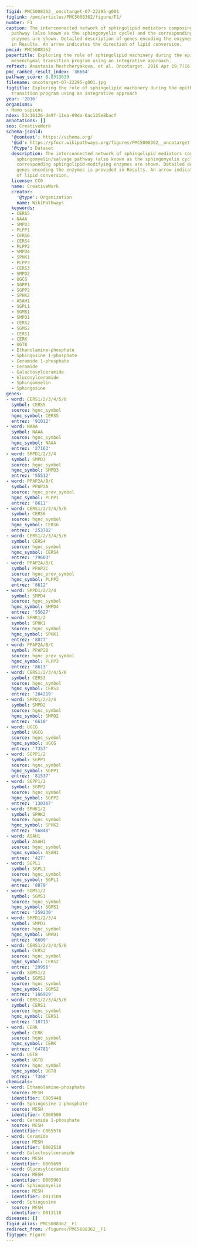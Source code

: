 ```yaml
---
figid: PMC5008362__oncotarget-07-22295-g001
figlink: /pmc/articles/PMC5008362/figure/F1/
number: F1
caption: The interconnected network of sphingolipid mediators composing the sphingomyelin/salvage
  pathway (also known as the sphingomyelin cycle) and the corresponding sphingolipid-modifying
  enzymes are shown. Detailed description of genes encoding the enzymes is provided
  in Results. An arrow indicates the direction of lipid conversion.
pmcid: PMC5008362
papertitle: Exploring the role of sphingolipid machinery during the epithelial to
  mesenchymal transition program using an integrative approach.
reftext: Anastasia Meshcheryakova, et al. Oncotarget. 2016 Apr 19;7(16):22295-22323.
pmc_ranked_result_index: '36664'
pathway_score: 0.8313639
filename: oncotarget-07-22295-g001.jpg
figtitle: Exploring the role of sphingolipid machinery during the epithelial to mesenchymal
  transition program using an integrative approach
year: '2016'
organisms:
- Homo sapiens
ndex: 53c16126-de9f-11ea-99da-0ac135e8bacf
annotations: []
seo: CreativeWork
schema-jsonld:
  '@context': https://schema.org/
  '@id': https://pfocr.wikipathways.org/figures/PMC5008362__oncotarget-07-22295-g001.html
  '@type': Dataset
  description: The interconnected network of sphingolipid mediators composing the
    sphingomyelin/salvage pathway (also known as the sphingomyelin cycle) and the
    corresponding sphingolipid-modifying enzymes are shown. Detailed description of
    genes encoding the enzymes is provided in Results. An arrow indicates the direction
    of lipid conversion.
  license: CC0
  name: CreativeWork
  creator:
    '@type': Organization
    name: WikiPathways
  keywords:
  - CERS5
  - NAAA
  - SMPD3
  - PLPP1
  - CERS6
  - CERS4
  - PLPP2
  - SMPD4
  - SPHK1
  - PLPP3
  - CERS3
  - SMPD2
  - UGCG
  - SGPP1
  - SGPP2
  - SPHK2
  - ASAH1
  - SGPL1
  - SGMS1
  - SMPD1
  - CERS2
  - SGMS2
  - CERS1
  - CERK
  - UGT8
  - Ethanolamine-phosphate
  - Sphingosine 1-phosphate
  - Ceramide 1-phosphate
  - Ceramide
  - Galactosylceramide
  - Glucosylceramide
  - Sphingomyelin
  - Sphingosine
genes:
- word: CERS1/2/3/4/5/6
  symbol: CERS5
  source: hgnc_symbol
  hgnc_symbol: CERS5
  entrez: '91012'
- word: NAAA
  symbol: NAAA
  source: hgnc_symbol
  hgnc_symbol: NAAA
  entrez: '27163'
- word: SMPD1/2/3/4
  symbol: SMPD3
  source: hgnc_symbol
  hgnc_symbol: SMPD3
  entrez: '55512'
- word: PPAP2A/B/C
  symbol: PPAP2A
  source: hgnc_prev_symbol
  hgnc_symbol: PLPP1
  entrez: '8611'
- word: CERS1/2/3/4/5/6
  symbol: CERS6
  source: hgnc_symbol
  hgnc_symbol: CERS6
  entrez: '253782'
- word: CERS1/2/3/4/5/6
  symbol: CERS4
  source: hgnc_symbol
  hgnc_symbol: CERS4
  entrez: '79603'
- word: PPAP2A/B/C
  symbol: PPAP2C
  source: hgnc_prev_symbol
  hgnc_symbol: PLPP2
  entrez: '8612'
- word: SMPD1/2/3/4
  symbol: SMPD4
  source: hgnc_symbol
  hgnc_symbol: SMPD4
  entrez: '55627'
- word: SPHK1/2
  symbol: SPHK1
  source: hgnc_symbol
  hgnc_symbol: SPHK1
  entrez: '8877'
- word: PPAP2A/B/C
  symbol: PPAP2B
  source: hgnc_prev_symbol
  hgnc_symbol: PLPP3
  entrez: '8613'
- word: CERS1/2/3/4/5/6
  symbol: CERS3
  source: hgnc_symbol
  hgnc_symbol: CERS3
  entrez: '204219'
- word: SMPD1/2/3/4
  symbol: SMPD2
  source: hgnc_symbol
  hgnc_symbol: SMPD2
  entrez: '6610'
- word: UGCG
  symbol: UGCG
  source: hgnc_symbol
  hgnc_symbol: UGCG
  entrez: '7357'
- word: SGPP1/2
  symbol: SGPP1
  source: hgnc_symbol
  hgnc_symbol: SGPP1
  entrez: '81537'
- word: SGPP1/2
  symbol: SGPP2
  source: hgnc_symbol
  hgnc_symbol: SGPP2
  entrez: '130367'
- word: SPHK1/2
  symbol: SPHK2
  source: hgnc_symbol
  hgnc_symbol: SPHK2
  entrez: '56848'
- word: ASAH1
  symbol: ASAH1
  source: hgnc_symbol
  hgnc_symbol: ASAH1
  entrez: '427'
- word: SGPL1
  symbol: SGPL1
  source: hgnc_symbol
  hgnc_symbol: SGPL1
  entrez: '8879'
- word: SGMS1/2
  symbol: SGMS1
  source: hgnc_symbol
  hgnc_symbol: SGMS1
  entrez: '259230'
- word: SMPD1/2/3/4
  symbol: SMPD1
  source: hgnc_symbol
  hgnc_symbol: SMPD1
  entrez: '6609'
- word: CERS1/2/3/4/5/6
  symbol: CERS2
  source: hgnc_symbol
  hgnc_symbol: CERS2
  entrez: '29956'
- word: SGMS1/2
  symbol: SGMS2
  source: hgnc_symbol
  hgnc_symbol: SGMS2
  entrez: '166929'
- word: CERS1/2/3/4/5/6
  symbol: CERS1
  source: hgnc_symbol
  hgnc_symbol: CERS1
  entrez: '10715'
- word: CERK
  symbol: CERK
  source: hgnc_symbol
  hgnc_symbol: CERK
  entrez: '64781'
- word: UGT8
  symbol: UGT8
  source: hgnc_symbol
  hgnc_symbol: UGT8
  entrez: '7368'
chemicals:
- word: Ethanolamine-phosphate
  source: MESH
  identifier: C005448
- word: Sphingosine 1-phosphate
  source: MESH
  identifier: C060506
- word: Ceramide 1-phosphate
  source: MESH
  identifier: C065576
- word: Ceramide
  source: MESH
  identifier: D002518
- word: Galactosylceramide
  source: MESH
  identifier: D005699
- word: Glucosylceramide
  source: MESH
  identifier: D005963
- word: Sphingomyelin
  source: MESH
  identifier: D013109
- word: Sphingosine
  source: MESH
  identifier: D013110
diseases: []
figid_alias: PMC5008362__F1
redirect_from: /figures/PMC5008362__F1
figtype: Figure
---
```

